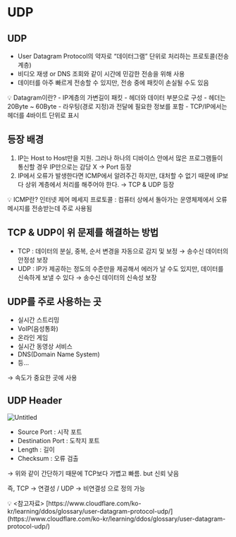 # UDP

## UDP

- User Datagram Protocol의 약자로 “데이터그램” 단위로 처리하는 프로토콜(전송 계층)
- 비디오 재생 or DNS 조회와 같이 시간에 민감한 전송을 위해 사용
- 데이터를 아주 빠르게 전송할 수 있지만, 전송 중에 패킷이 손실될 수도 있음

<aside>
💡 Datagram이란?
- IP계층의 가변길이 패킷
- 헤더와 데이터 부분으로 구성
- 헤더는 20Byte ~ 60Byte
- 라우팅(경로 지정)과 전달에 필요한 정보를 포함
- TCP/IP에서는 헤더를 4바이트 단위로 표시

</aside>

## 등장 배경

1. IP는 Host to Host만을 지원. 그러나 하나의 디바이스 안에서 많은 프로그램들이 통신할 경우 IP만으로는 감당 X → Port 등장
2. IP에서 오류가 발생한다면 ICMP에서 알려주긴 하지만, 대처할 수 없기 때문에 IP보다 상위 계층에서 처리를 해주어야 한다. → TCP & UDP 등장

<aside>
💡 ICMP란?
인터넷 제어 메세지 프로토콜 : 컴퓨터 상에서 돌아가는 운영체제에서 오류 메시지를 전송받는데 주로 사용됨

</aside>

## TCP & UDP이 위 문제를 해결하는 방법

- TCP : 데이터의 분실, 중복, 순서 변경을 자동으로 감지 및 보정 → 송수신 데이터의 안정성 보장
- UDP : IP가 제공하는 정도의 수준만을 제공해서 에러가 날 수도 있지만, 데이터를 신속하게 보낼 수 있다 → 송수신 데이터의 신속성 보장

## UDP를 주로 사용하는 곳

- 실시간 스트리밍
- VoIP(음성통화)
- 온라인 게임
- 실시간 동영상 서비스
- DNS(Domain Name System)
- 등…

→ 속도가 중요한 곳에 사용

## UDP Header

![Untitled](https://github.com/2024-Computer-Science/2024-Computer-Science/assets/21362256/8414059f-d5ab-48b6-b704-2e2a6fc6044e)

- Source Port : 시작 포트
- Destination Port : 도착지 포트
- Length : 길이
- Checksum : 오류 검출

→ 위와 같이 간단하기 때문에 TCP보다 가볍고 빠름. but 신뢰 낮음

즉, TCP → 연결성 / UDP → 비연결성 으로 정의 가능

<aside>
💡 <참고자료>
[https://www.cloudflare.com/ko-kr/learning/ddos/glossary/user-datagram-protocol-udp/](https://www.cloudflare.com/ko-kr/learning/ddos/glossary/user-datagram-protocol-udp/)

</aside>

